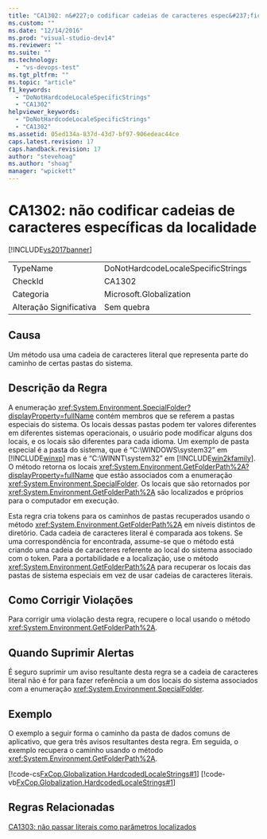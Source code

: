 ```yaml
---
title: "CA1302: n&#227;o codificar cadeias de caracteres espec&#237;ficas da localidade | Microsoft Docs"
ms.custom: ""
ms.date: "12/14/2016"
ms.prod: "visual-studio-dev14"
ms.reviewer: ""
ms.suite: ""
ms.technology: 
  - "vs-devops-test"
ms.tgt_pltfrm: ""
ms.topic: "article"
f1_keywords: 
  - "DoNotHardcodeLocaleSpecificStrings"
  - "CA1302"
helpviewer_keywords: 
  - "DoNotHardcodeLocaleSpecificStrings"
  - "CA1302"
ms.assetid: 05ed134a-837d-43d7-bf97-906edeac44ce
caps.latest.revision: 17
caps.handback.revision: 17
author: "stevehoag"
ms.author: "shoag"
manager: "wpickett"
---
```

# CA1302: n&#227;o codificar cadeias de caracteres espec&#237;ficas da localidade
[!INCLUDE[vs2017banner](../code-quality/includes/vs2017banner.md)]

|||  
|-|-|  
|TypeName|DoNotHardcodeLocaleSpecificStrings|  
|CheckId|CA1302|  
|Categoria|Microsoft.Globalization|  
|Alteração Significativa|Sem quebra|  
  
## Causa  
 Um método usa uma cadeia de caracteres literal que representa parte do caminho de certas pastas do sistema.  
  
## Descrição da Regra  
 A enumeração <xref:System.Environment.SpecialFolder?displayProperty=fullName> contém membros que se referem a pastas especiais do sistema.  Os locais dessas pastas podem ter valores diferentes em diferentes sistemas operacionais, o usuário pode modificar alguns dos locais, e os locais são diferentes para cada idioma.  Um exemplo de pasta especial é a pasta do sistema, que é “C:\\WINDOWS\\system32” em [!INCLUDE[winxp](../code-quality/includes/winxp_md.md)] mas é “C:\\WINNT\\system32” em [!INCLUDE[win2kfamily](../code-quality/includes/win2kfamily_md.md)].  O método retorna os locais <xref:System.Environment.GetFolderPath%2A?displayProperty=fullName> que estão associados com a enumeração <xref:System.Environment.SpecialFolder>.  Os locais que são retornados por <xref:System.Environment.GetFolderPath%2A> são localizados e próprios para o computador em execução.  
  
 Esta regra cria tokens para os caminhos de pastas recuperados usando o método <xref:System.Environment.GetFolderPath%2A> em níveis distintos de diretório.  Cada cadeia de caracteres literal é comparada aos tokens.  Se uma correspondência for encontrada, assume\-se que o método está criando uma cadeia de caracteres referente ao local do sistema associado com o token.  Para a portabilidade e a localização, use o método <xref:System.Environment.GetFolderPath%2A> para recuperar os locais das pastas de sistema especiais em vez de usar cadeias de caracteres literais.  
  
## Como Corrigir Violações  
 Para corrigir uma violação desta regra, recupere o local usando o método <xref:System.Environment.GetFolderPath%2A>.  
  
## Quando Suprimir Alertas  
 É seguro suprimir um aviso resultante desta regra se a cadeia de caracteres literal não é for para fazer referência a um dos locais do sistema associados com a enumeração <xref:System.Environment.SpecialFolder>.  
  
## Exemplo  
 O exemplo a seguir forma o caminho da pasta de dados comuns de aplicativo, que gera três avisos resultantes desta regra.  Em seguida, o exemplo recupera o caminho usando o método <xref:System.Environment.GetFolderPath%2A>.  
  
 [!code-cs[FxCop.Globalization.HardcodedLocaleStrings#1](../code-quality/codesnippet/CSharp/ca1302-do-not-hardcode-locale-specific-strings_1.cs)]
 [!code-vb[FxCop.Globalization.HardcodedLocaleStrings#1](../code-quality/codesnippet/VisualBasic/ca1302-do-not-hardcode-locale-specific-strings_1.vb)]  
  
## Regras Relacionadas  
 [CA1303: não passar literais como parâmetros localizados](../code-quality/ca1303-do-not-pass-literals-as-localized-parameters.md)